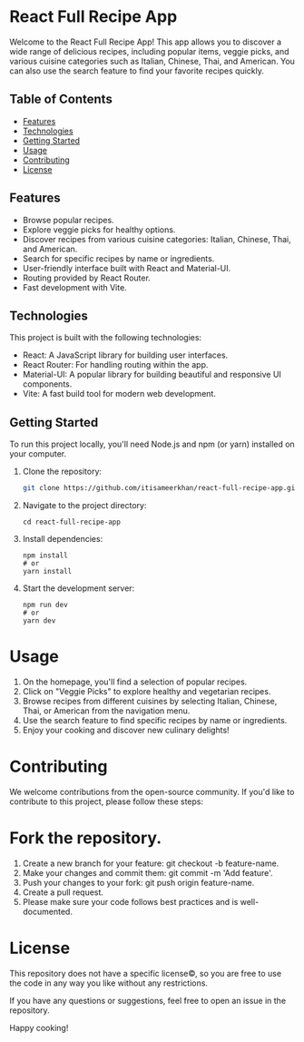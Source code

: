 # React Full Recipe App

Welcome to the React Full Recipe App! This app allows you to discover a wide range of delicious recipes, including popular items, veggie picks, and various cuisine categories such as Italian, Chinese, Thai, and American. You can also use the search feature to find your favorite recipes quickly.

## Table of Contents

- [Features](#features)
- [Technologies](#technologies)
- [Getting Started](#getting-started)
- [Usage](#usage)
- [Contributing](#contributing)
- [License](#license)

## Features

- Browse popular recipes.
- Explore veggie picks for healthy options.
- Discover recipes from various cuisine categories: Italian, Chinese, Thai, and American.
- Search for specific recipes by name or ingredients.
- User-friendly interface built with React and Material-UI.
- Routing provided by React Router.
- Fast development with Vite.

## Technologies

This project is built with the following technologies:

- React: A JavaScript library for building user interfaces.
- React Router: For handling routing within the app.
- Material-UI: A popular library for building beautiful and responsive UI components.
- Vite: A fast build tool for modern web development.

## Getting Started

To run this project locally, you'll need Node.js and npm (or yarn) installed on your computer.

1. Clone the repository:

   ```bash
   git clone https://github.com/itisameerkhan/react-full-recipe-app.git

   ```

2. Navigate to the project directory:

   ```
   cd react-full-recipe-app

   ```

3. Install dependencies:

   ```
   npm install
   # or
   yarn install

   ```

4. Start the development server:

   ```
   npm run dev
   # or
   yarn dev
   ```

# Usage

1. On the homepage, you'll find a selection of popular recipes.
2. Click on "Veggie Picks" to explore healthy and vegetarian recipes.
3. Browse recipes from different cuisines by selecting Italian, Chinese, Thai, or American from the navigation menu.
4. Use the search feature to find specific recipes by name or ingredients.
5. Enjoy your cooking and discover new culinary delights!

# Contributing

We welcome contributions from the open-source community. If you'd like to contribute to this project, please follow these steps:

# Fork the repository.

1. Create a new branch for your feature: git checkout -b feature-name.
2. Make your changes and commit them: git commit -m 'Add feature'.
3. Push your changes to your fork: git push origin feature-name.
4. Create a pull request.
5. Please make sure your code follows best practices and is well-documented.

# License

This repository does not have a specific license©, so you are free to use the code in any way you like without any restrictions.

If you have any questions or suggestions, feel free to open an issue in the repository.

Happy cooking!
